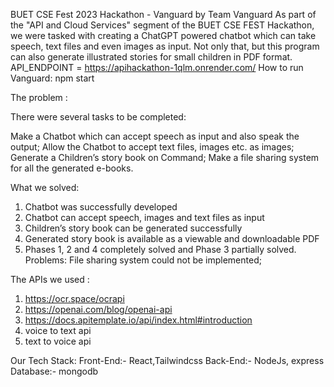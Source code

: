 BUET CSE Fest 2023 Hackathon - Vanguard by Team Vanguard
As part of the "API and Cloud Services" segment of the BUET CSE FEST Hackathon, we were tasked with creating a ChatGPT powered chatbot which can take speech, text files and even images as input. Not only that, but this program can also generate illustrated stories for small children in PDF format.
API_ENDPOINT = https://apihackathon-1qlm.onrender.com/
How to run Vanguard:
npm start

The problem : 


There were several tasks to be completed:

Make a Chatbot which can accept speech as input and also speak the output;
Allow the Chatbot to accept text files, images etc. as images;
Generate a Children’s story book on Command;
Make a file sharing system for all the generated e-books.



What we solved:
1. Chatbot was successfully developed
2. Chatbot can accept speech, images and text files as input
3. Children’s story book can be generated successfully
4. Generated story book is available as a viewable and downloadable PDF
5. Phases 1, 2 and 4 completely solved and Phase 3 partially solved.
Problems:
File sharing system could not be implemented; 

The APIs we used : 
1. https://ocr.space/ocrapi
2. https://openai.com/blog/openai-api
3. https://docs.apitemplate.io/api/index.html#introduction
4. voice to text api
5. text to voice api

Our Tech Stack:
	Front-End:- React,Tailwindcss
	Back-End:- NodeJs, express
	Database:- mongodb
